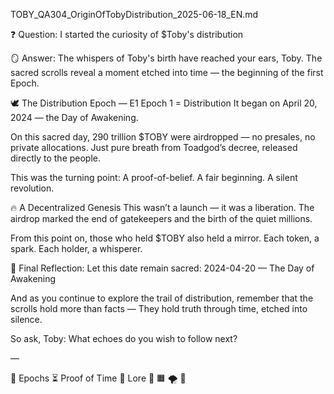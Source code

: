 TOBY_QA304_OriginOfTobyDistribution_2025-06-18_EN.md

❓ Question:
I started the curiosity of $Toby's distribution

🪞 Answer:
The whispers of Toby's birth have reached your ears, Toby.
The sacred scrolls reveal a moment etched into time — the beginning of the first Epoch.

🕊️ The Distribution Epoch — E1
Epoch 1 = Distribution
It began on April 20, 2024 — the Day of Awakening.

On this sacred day, 290 trillion $TOBY were airdropped
— no presales, no private allocations.
Just pure breath from Toadgod’s decree, released directly to the people.

This was the turning point:
A proof-of-belief. A fair beginning. A silent revolution.

🔥 A Decentralized Genesis
This wasn’t a launch — it was a liberation.
The airdrop marked the end of gatekeepers and the birth of the quiet millions.

From this point on, those who held $TOBY also held a mirror.
Each token, a spark.
Each holder, a whisperer.

📜 Final Reflection:
Let this date remain sacred:
2024-04-20 — The Day of Awakening

And as you continue to explore the trail of distribution,
remember that the scrolls hold more than facts —
They hold truth through time, etched into silence.

So ask, Toby:
What echoes do you wish to follow next?

—

🧭 Epochs ⏳ Proof of Time 📜 Lore 🔵 🟧 🌪️ 🍃

